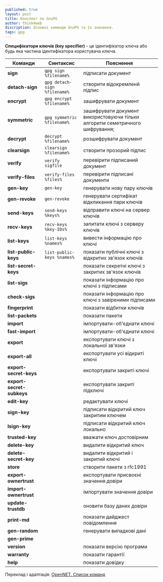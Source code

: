 ```yaml
---
published: true
layout: post
title: Конспект по GnuPG
author: think4web
discription: Основні команди GnuPG та їх значення.
tags: gpg 
---
```


**Специфікатори ключів (key specifier)** - це ідентифікатор ключа або будь яка частина ідентифікатора користувача ключа.

| Команди | Синтаксис | Пояснення |
| --- | --- | --- |
| **sign** | ```gpg sign %filename%``` | підписати документ |
| **detach-sign** | ```gpg detach-sign %filename%``` | створити відокремленй підпис |
| **encrypt** | ```gpg encrypt %filename%``` | зашифрувати документ |
| **symmetric** | ```gpg symmetric %filename%``` | зашифрувати документ використовуючи тільки алгоритм семетричного шифрування;
| **decrypt** | ```decrypt %filename%``` | розшифрувати документ |
| **clearsign** | ```clearsign %filename%``` | створити прозорий підпис |
| **verify** | ```verify sigfile``` | перевірити підписаний документ |
| **verify-files** | ```verify-files %files%``` | перевірити підписані документи |
| **gen-key** | ```gen-key``` | генерувати нову пару ключів |
| **gen-revoke** | ```gen-revoke``` | генерувати сертифікат відкликання пари ключів |
| **send-keys** | ```send-keys %keys%``` | відправити ключі на сервер ключів |
| **recv-keys** | ```recv-keys %key-IDs%```| запитати ключі з серверу ключів |
| **list-keys** | ```list-keys %names%``` | вивести інформацію про ключі |
| **list-public-keys** | ```list-public-keys %names%``` | показати публічні ключі з відкритих зв'язок ключів |
| **list-secret-keys** | | показати секретні ключі з закритих зв'язок ключів |
| **list-sigs** | | показати інформацію про ключі з підписами |
| **check-sigs** | | показати інформацію про ключі з завіреними підписами |
| **fingerprint** | | показати відбитки ключів |
| **list-packets** | | показати пакети |
| **import** | | імпортувати-об'єднати ключі |
| **fast-import** | | імпортувати-об'єднати ключі |
| **export** | | експортувати ключі з локальної зв'язки |
| **export-all** | | експортувати усі відкриті ключі |
| **export-secret-keys** | | експортувати закриті ключі |
| **export-secret-subkeys** | | експортувати закриті підключі |
| **edit-key** | | редактувати ключі |
| **sign-key** | | підписати відкритий ключ закритим ключем |
| **lsign-key** | | підписати відкритий ключ локально |
| **trusted-key** | | вважати ключ достовірним |
| **delete-key** | | видалити відкритий ключ |
| **delete-secret-key** | | видалити відкритий і закритий ключі |
| **store** | | створити пакети з rfc1991 |
| **export-ownertrust** | | експортувати присвоєні значення довіри |
| **import-ownertrust** | | імпортувати значення довіри |
| **update-trustdb** | | оновити базу даних довіри |
| **print-md** | | показати дайджест повідомлення |
| **gen-random** | | генерувати випадкові дані |
| **gen-prime** | | |
| **version** | | показати версію програми |
| **warranty** | | показати гарантії |
| **help** | | показати довідку |

Переклад і адаптація: [OpenNET. Список команд](https://www.opennet.ru/docs/RUS/pgupg/r598.html)
